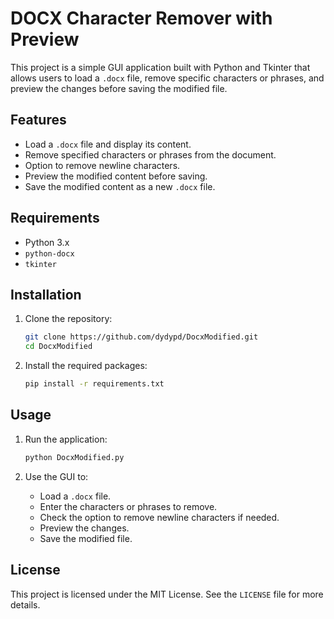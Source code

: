 # DOCX Character Remover with Preview

This project is a simple GUI application built with Python and Tkinter that allows users to load a `.docx` file, remove specific characters or phrases, and preview the changes before saving the modified file.

## Features

- Load a `.docx` file and display its content.
- Remove specified characters or phrases from the document.
- Option to remove newline characters.
- Preview the modified content before saving.
- Save the modified content as a new `.docx` file.

## Requirements

- Python 3.x
- `python-docx`
- `tkinter`

## Installation

1. Clone the repository:
    ```sh
    git clone https://github.com/dydypd/DocxModified.git
    cd DocxModified
    ```

2. Install the required packages:
    ```sh
    pip install -r requirements.txt
    ```

## Usage

1. Run the application:
    ```sh
    python DocxModified.py
    ```

2. Use the GUI to:
    - Load a `.docx` file.
    - Enter the characters or phrases to remove.
    - Check the option to remove newline characters if needed.
    - Preview the changes.
    - Save the modified file.

## License

This project is licensed under the MIT License. See the `LICENSE` file for more details.